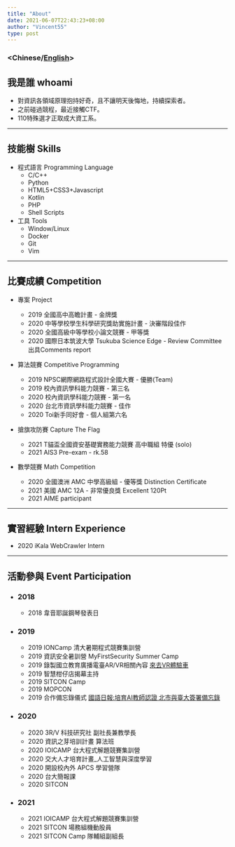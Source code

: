 ```yaml
---
title: "About"
date: 2021-06-07T22:43:23+08:00
author: "Vincent55"
type: post
---
```

### <Chinese/[English](/about-en/)>

## 我是誰 whoami
- 對資訊各領域原理抱持好奇，且不讓明天後悔地，持續探索者。
- 之前碰過競程，最近接觸CTF。
- 110特殊選才正取成大資工系。

---

## 技能樹 Skills
- 程式語言 Programming Language
    - C/C++
    - Python
    - HTML5+CSS3+Javascript
    - Kotlin
    - PHP
    - Shell Scripts
- 工具 Tools
    - Window/Linux
    - Docker
    - Git
    - Vim

---

## 比賽成績 Competition

- 專案 Project
    - 2019 全國高中高瞻計畫 - 金牌獎
    - 2020 中等學校學生科學研究獎助實施計畫 - 決審階段佳作
    - 2020 全國高級中等學校小論文競賽 - 甲等獎
    - 2020 國際日本筑波大學 Tsukuba Science Edge - Review Committee出具Comments report

- 算法競賽 Competitive Programming

    - 2019 NPSC網際網路程式設計全國大賽 - 優勝(Team)
    - 2019 校內資訊學科能力競賽 - 第三名
    - 2020 校內資訊學科能力競賽 - 第一名
    - 2020 台北市資訊學科能力競賽 - 佳作
    - 2020 Toi新手同好會 - 個人組第六名

- 搶旗攻防賽 Capture The Flag
    - 2021 T貓盃全國資安基礎實務能力競賽 高中職組 特優 (solo)
    - 2021 AIS3 Pre-exam - rk.58

- 數學競賽 Math Competition
    - 2020 全國澳洲 AMC 中學高級組 - 優等獎 Distinction Certificate
    - 2021 美國 AMC 12A - 非常優良獎 Excellent 120Pt
    - 2021 AIME participant

---
## 實習經驗 Intern Experience
- 2020 iKala WebCrawler Intern

---
## 活動參與 Event Participation
- ### 2018
    - 2018 韋音耶誕鋼琴發表日
- ### 2019
    - 2019 IONCamp 清大暑期程式競賽集訓營
    - 2019 資訊安全暑訓營 MyFirstSecurity Summer Camp
    - 2019 錄製國立教育廣播電臺AR/VR相關內容 [來去VR體驗車](https://www.ner.gov.tw/program/5a83f4ebc5fd8a01e2df020c/5e0d82131c66c500063e98e0)
    - 2019 智慧柑仔店揭幕主持 
    - 2019 SITCON Camp 
    - 2019 MOPCON 
    - 2019 合作備忘錄儀式 [國語日報:培育AI教師認證 北市與臺大簽署備忘錄](https://www.mdnkids.com/search_content.asp?Serial_NO=%20111631)
- ### 2020
    - 2020 3R/V 科技研究社 副社長兼教學長
    - 2020 資訊之芽培訓計畫 算法班
    - 2020 IOICAMP 台大程式解題競賽集訓營
    - 2020 交大人才培育計畫_人工智慧與深度學習
    - 2020 開設校內外 APCS 學習營隊
    - 2020 台大簡報課
    - 2020 SITCON 
- ### 2021
    - 2021 IOICAMP 台大程式解題競賽集訓營
    - 2021 SITCON 場務組機動股員
    - 2021 SITCON Camp 隊輔組副組長
